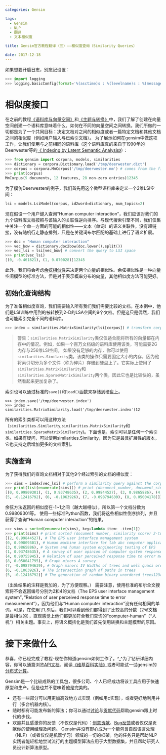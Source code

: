 ```yaml
---
categories: Gensim

tags: 
  - Gensim
  - NLP
  - 翻译
  - 文本相似度

title: Gensim官方教程翻译（三）——相似度查询（Similarity Queries）

date: 2017-12-18
---
```


如果想要开启日志，别忘记设置：

```python
>>> import logging
>>> logging.basicConfig(format='%(asctime)s : %(levelname)s : %(message)s', level=logging.INFO)12
```

# 相似度接口

在之前的教程[《语料库与向量空间》](http://blog.geekidentity.com/nlp/gensim/gensim_1_corpora-and-vector-spaces_translation/)和[《主题与转换》](http://blog.geekidentity.com/nlp/gensim/gensim_2_topics-and-transformations_translation/)中，我们了解了创建在向量空间创建一个语料库意味着什么，如何在不同的向量空间之间转换。我们所做的一切都是为了一个共同目标：决定文档对之间的相似度或者一篇特定文档和其他文档之间的相似度（例如用户输入与已索引文档）。 
为了展示如何在gensim中做这项工作，让我们使用与之前相同的语料库（这个语料库真的来自于1990年的Deerwester等的[《 Indexing by Latent Semantic Analysis》](http://www.cs.bham.ac.uk/~pxt/IDA/lsa_ind.pdf)）：

```python
>>> from gensim import corpora, models, similarities
>>> dictionary = corpora.Dictionary.load('/tmp/deerwester.dict')
>>> corpus = corpora.MmCorpus('/tmp/deerwester.mm') # comes from the first tutorial, "From strings to vectors"
>>> print(corpus)
MmCorpus(9 documents, 12 features, 28 non-zero entries)12345
```

为了模仿Deerwester的例子，我们首先用这个微型语料库来定义一个2维LSI空间：

```python
lsi = models.LsiModel(corpus, id2word=dictionary, num_topics=2)
```

现在假设一个用户键入查询“Human computer interaction”，我们应该对我们的九个语料库文档按照与该输入的关联性逆向排序。与现代搜索引擎不同，我们仅集中关注一个单一方面的可能的相似性——文本（单词）的语义关联性。没有超链接，没有随机行走静态排列，只是在关键词布尔匹配的基础上进行了语义扩展。

```python
>>> doc = "Human computer interaction"
>>> vec_bow = dictionary.doc2bow(doc.lower().split())
>>> vec_lsi = lsi[vec_bow] # convert the query to LSI space
>>> print(vec_lsi)
[(0, -0.461821), (1, 0.070028)]12345
```

此外，我们将会考虑[余弦相似性](http://en.wikipedia.org/wiki/Cosine_similarity)来决定两个向量的相似性。余弦相似性是一种向量空间模型的标准方法，但是对于表示概率分布的向量，其他相似度方法可能更好。

## 初始化查询结构

为了准备相似度查询，我们需要输入所有我们我们需要比较的文档。在本例中，他们是LSI训练中用到的被转换到2-D的LSA空间的9个文档。但是这只是偶然，我们也可能索引完全不同的语料库。

```python
>>> index = similarities.MatrixSimilarity(lsi[corpus]) # transform corpus to LSI space and index it1
```

> 警告：`similarities.MatrixSimilarity`类仅仅适合能将所有的向量都在内存中的情况。例如，如果一个百万文档级的语料库使用该类，可能需要2G内存与256维LSI空间。 
> 如果没有足够的内存，你可以使用`similarities.Similarity`类。该类的操作只需要固定大小的内存，因为他将索引切分为多个文件（称为碎片）存储到硬盘上了。它实际上使用了`similarities.MatrixSimilarity`和`similarities.SparseMatrixSimilarity`两个类，因此它也是比较快的，虽然看起来更加复杂了。

索引也可以通过标准的`save()`和`load()`函数来存储到硬盘上。

```
>>> index.save('/tmp/deerwester.index')
>>> index = similarities.MatrixSimilarity.load('/tmp/deerwester.index')12
```

所有的索引类都可以用这种方法（`similarities.Similarity`,`similarities.MatrixSimilarity`和`similarities.SparseMatrixSimilarity`)。下面也是，索引可以是任何一个索引类。如果有疑问，可以使用similarities.Similarity，因为它是最具扩展性的版本，它也支持之后增加更多的文档索引。

## 实施查询

为了获得我们的查询文档相对于其他9个经过索引的文档的相似度：

```python
>>> sims = index[vec_lsi] # perform a similarity query against the corpus
>>> print(list(enumerate(sims))) # print (document_number, document_similarity) 2-tuples
[(0, 0.99809301), (1, 0.93748635), (2, 0.99844527), (3, 0.9865886), (4, 0.90755945),
(5, -0.12416792), (6, -0.1063926), (7, -0.098794639), (8, 0.05004178)]1234
```

余弦方法返回的相似度在-1~1之间（越大越相似），所以第一个文档分数为0.99809301等。 
使用一些标准Python函数，我们将这些相似性倒序排列，并且获得了查询“Human computer interaction”的结果。

```python
>>> sims = sorted(enumerate(sims), key=lambda item: -item[1])
>>> print(sims) # print sorted (document number, similarity score) 2-tuples
[(2, 0.99844527), # The EPS user interface management system
(0, 0.99809301), # Human machine interface for lab abc computer applications
(3, 0.9865886), # System and human system engineering testing of EPS
(1, 0.93748635), # A survey of user opinion of computer system response time
(4, 0.90755945), # Relation of user perceived response time to error measurement
(8, 0.050041795), # Graph minors A survey
(7, -0.098794639), # Graph minors IV Widths of trees and well quasi ordering
(6, -0.1063926), # The intersection graph of paths in trees
(5, -0.12416792)] # The generation of random binary unordered trees1234567891011
```

（出处结果的注释是我加的，为了方便观察。） 
需要注意，使用标准的布尔全文搜索将不会返回编号分别为2和4的文档（The EPS user interface management system”，”Relation of user perceived response time to error measurement”），因为他们与“Human computer interaction”没有任何相同的单词。可是，在使用了LSI后，我们可以看到他们都得到了比较高的分数（2号文档是最相似的），直观感觉上他们都更加符合我们查询的“computer-human”（“人机”）相关主题。事实上，将语义概括化是我们首先使用转换和主题模型的原因。

# 接下来做什么

恭喜，你已经完成了教程-现在你知道gensim如何工作了。^_^为了钻研详细内容，你可以通篇浏览[API文档](http://radimrehurek.com/gensim/apiref.html)、阅读[《维基百科实验》](http://radimrehurek.com/gensim/wiki.html)或者可能试一试gensim的[分布式计算](http://radimrehurek.com/gensim/distributed.html)。

Gensim是一个比较成熟的工具包，很多公司、个人已经成功将该工具应用于快速原型和生产。但是也并不意味着他是完美的。

- 还有一些部分可以用更加高效地方式实现（例如用c实现），或者更好地利用并行（多台机器内核）。
- 随时都有可能发布新的算法；你可以通过[讨论](http://groups.google.com/group/gensim)与[贡献代码](https://github.com/piskvorky/gensim/wiki/Developer-page)帮助gensim跟上时代的步伐。
- 欢迎并且感激你的反馈（不仅仅是代码）：[创意贡献](https://github.com/piskvorky/gensim/wiki/Ideas-&-Features-proposals)、[Bug反馈](https://github.com/piskvorky/gensim/issues)或者仅仅是贡献你的使用经理及问题。 
  Gensim并没有野心成为一个能包含自然语言处理（NLP）（或者仅仅是机器学习）领域的一切的框架。他的任务只是帮助NLP实践者能轻松地尝试流行的主题模型算法应用于大型数据集，并且帮助研究人员设计新算法原型。